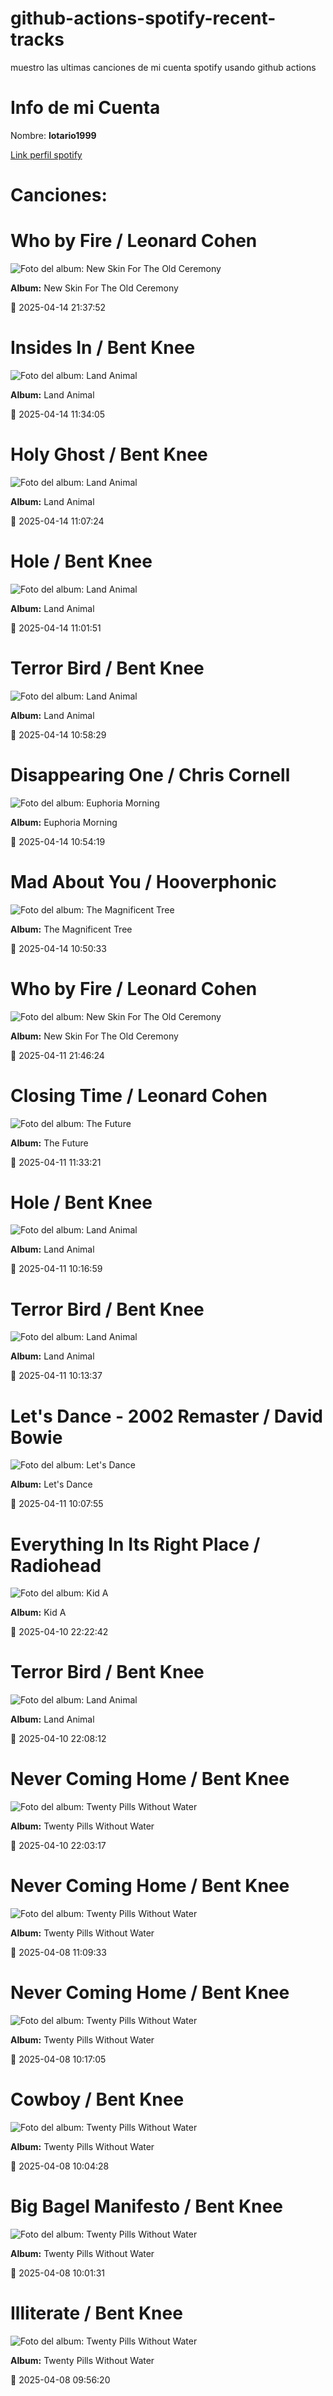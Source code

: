 

# github-actions-spotify-recent-tracks        

muestro las ultimas canciones de mi cuenta spotify usando github actions

# Info de mi Cuenta
Nombre: **lotario1999**

[Link perfil spotify](https://open.spotify.com/user/lotario1999)

# Canciones:



# **Who by Fire** / Leonard Cohen

![Foto del album: New Skin For The Old Ceremony](https://i.scdn.co/image/ab67616d00001e02ba630a902f9d9de95572f29d)

**Album:** New Skin For The Old Ceremony

📅 2025-04-14 21:37:52


# **Insides In** / Bent Knee

![Foto del album: Land Animal](https://i.scdn.co/image/ab67616d00001e02b3e6b1494af0def99c9d80f0)

**Album:** Land Animal

📅 2025-04-14 11:34:05


# **Holy Ghost** / Bent Knee

![Foto del album: Land Animal](https://i.scdn.co/image/ab67616d00001e02b3e6b1494af0def99c9d80f0)

**Album:** Land Animal

📅 2025-04-14 11:07:24


# **Hole** / Bent Knee

![Foto del album: Land Animal](https://i.scdn.co/image/ab67616d00001e02b3e6b1494af0def99c9d80f0)

**Album:** Land Animal

📅 2025-04-14 11:01:51


# **Terror Bird** / Bent Knee

![Foto del album: Land Animal](https://i.scdn.co/image/ab67616d00001e02b3e6b1494af0def99c9d80f0)

**Album:** Land Animal

📅 2025-04-14 10:58:29


# **Disappearing One** / Chris Cornell

![Foto del album: Euphoria Morning](https://i.scdn.co/image/ab67616d00001e02bd74dc1cdeeb5c4b57945cab)

**Album:** Euphoria Morning

📅 2025-04-14 10:54:19


# **Mad About You** / Hooverphonic

![Foto del album: The Magnificent Tree](https://i.scdn.co/image/ab67616d00001e02adc391e06a1ecdc2cb4d193f)

**Album:** The Magnificent Tree

📅 2025-04-14 10:50:33


# **Who by Fire** / Leonard Cohen

![Foto del album: New Skin For The Old Ceremony](https://i.scdn.co/image/ab67616d00001e02ba630a902f9d9de95572f29d)

**Album:** New Skin For The Old Ceremony

📅 2025-04-11 21:46:24


# **Closing Time** / Leonard Cohen

![Foto del album: The Future](https://i.scdn.co/image/ab67616d00001e02c590964fc4f433f500ebf0b6)

**Album:** The Future

📅 2025-04-11 11:33:21


# **Hole** / Bent Knee

![Foto del album: Land Animal](https://i.scdn.co/image/ab67616d00001e02b3e6b1494af0def99c9d80f0)

**Album:** Land Animal

📅 2025-04-11 10:16:59


# **Terror Bird** / Bent Knee

![Foto del album: Land Animal](https://i.scdn.co/image/ab67616d00001e02b3e6b1494af0def99c9d80f0)

**Album:** Land Animal

📅 2025-04-11 10:13:37


# **Let's Dance - 2002 Remaster** / David Bowie

![Foto del album: Let's Dance](https://i.scdn.co/image/ab67616d00001e02d706bf752d9d31845b80d1e8)

**Album:** Let's Dance

📅 2025-04-11 10:07:55


# **Everything In Its Right Place** / Radiohead

![Foto del album: Kid A](https://i.scdn.co/image/ab67616d00001e026c7112082b63beefffe40151)

**Album:** Kid A

📅 2025-04-10 22:22:42


# **Terror Bird** / Bent Knee

![Foto del album: Land Animal](https://i.scdn.co/image/ab67616d00001e02b3e6b1494af0def99c9d80f0)

**Album:** Land Animal

📅 2025-04-10 22:08:12


# **Never Coming Home** / Bent Knee

![Foto del album: Twenty Pills Without Water](https://i.scdn.co/image/ab67616d00001e02077c25d3a77662180d7738fa)

**Album:** Twenty Pills Without Water

📅 2025-04-10 22:03:17


# **Never Coming Home** / Bent Knee

![Foto del album: Twenty Pills Without Water](https://i.scdn.co/image/ab67616d00001e02077c25d3a77662180d7738fa)

**Album:** Twenty Pills Without Water

📅 2025-04-08 11:09:33


# **Never Coming Home** / Bent Knee

![Foto del album: Twenty Pills Without Water](https://i.scdn.co/image/ab67616d00001e02077c25d3a77662180d7738fa)

**Album:** Twenty Pills Without Water

📅 2025-04-08 10:17:05


# **Cowboy** / Bent Knee

![Foto del album: Twenty Pills Without Water](https://i.scdn.co/image/ab67616d00001e02077c25d3a77662180d7738fa)

**Album:** Twenty Pills Without Water

📅 2025-04-08 10:04:28


# **Big Bagel Manifesto** / Bent Knee

![Foto del album: Twenty Pills Without Water](https://i.scdn.co/image/ab67616d00001e02077c25d3a77662180d7738fa)

**Album:** Twenty Pills Without Water

📅 2025-04-08 10:01:31


# **Illiterate** / Bent Knee

![Foto del album: Twenty Pills Without Water](https://i.scdn.co/image/ab67616d00001e02077c25d3a77662180d7738fa)

**Album:** Twenty Pills Without Water

📅 2025-04-08 09:56:20
